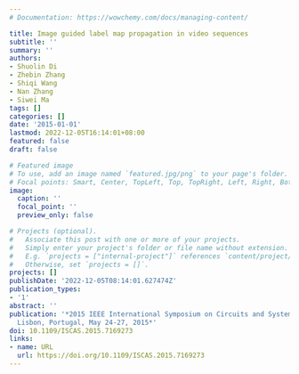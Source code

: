 ```yaml
---
# Documentation: https://wowchemy.com/docs/managing-content/

title: Image guided label map propagation in video sequences
subtitle: ''
summary: ''
authors:
- Shuolin Di
- Zhebin Zhang
- Shiqi Wang
- Nan Zhang
- Siwei Ma
tags: []
categories: []
date: '2015-01-01'
lastmod: 2022-12-05T16:14:01+08:00
featured: false
draft: false

# Featured image
# To use, add an image named `featured.jpg/png` to your page's folder.
# Focal points: Smart, Center, TopLeft, Top, TopRight, Left, Right, BottomLeft, Bottom, BottomRight.
image:
  caption: ''
  focal_point: ''
  preview_only: false

# Projects (optional).
#   Associate this post with one or more of your projects.
#   Simply enter your project's folder or file name without extension.
#   E.g. `projects = ["internal-project"]` references `content/project/deep-learning/index.md`.
#   Otherwise, set `projects = []`.
projects: []
publishDate: '2022-12-05T08:14:01.627474Z'
publication_types:
- '1'
abstract: ''
publication: '*2015 IEEE International Symposium on Circuits and Systems, ISCAS 2015,
  Lisbon, Portugal, May 24-27, 2015*'
doi: 10.1109/ISCAS.2015.7169273
links:
- name: URL
  url: https://doi.org/10.1109/ISCAS.2015.7169273
---
```

